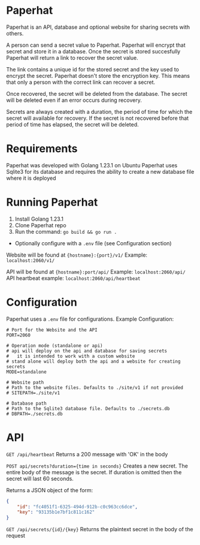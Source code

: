 # Paperhat
Paperhat is an API, database and optional website for sharing secrets with others.

A person can send a secret value to Paperhat.
Paperhat will encrypt that secret and store it in a database.
Once the secret is stored succesfully Paperhat will return a link to recover the secret value.

The link contains a unique id for the stored secret and the key used to encrypt the secret.
Paperhat doesn't store the encryption key.
This means that only a person with the correct link can recover a secret.

Once recovered, the secret will be deleted from the database.
The secret will be deleted even if an error occurs during recovery.

Secrets are always created with a duration, the period of time for which the secret will available for recovery.
If the secret is not recovered before that period of time has elapsed, the secret will be deleted.

# Requirements
Paperhat was developed with Golang 1.23.1 on Ubuntu
Paperhat uses Sqlite3 for its database and requires the ability to create a new database file where it is deployed

# Running Paperhat
1. Install Golang 1.23.1
2. Clone Paperhat repo
3. Run the command: `go build && go run .`
  - Optionally configure with a `.env` file (see Configuration section)

Website will be found at `{hostname}:{port}/v1/`
Example: `localhost:2060/v1/`

API will be found at `{hostname}:port/api/`
Example: `localhost:2060/api/`
API heartbeat example: `localhost:2060/api/heartbeat`

# Configuration
Paperhat uses a `.env` file for configurations.
Example Configuration:
```
# Port for the Website and the API
PORT=2060

# Operation mode (standalone or api)
# api will deploy on the api and database for saving secrets
#   it is intended to work with a custom website
# stand alone will deploy both the api and a website for creating secrets 
MODE=standalone

# Website path
# Path to the website files. Defaults to ./site/v1 if not provided
# SITEPATH=./site/v1

# Database path
# Path to the Sqlite3 database file. Defaults to ./secrets.db
# DBPATH=./secrets.db
```

# API
`GET /api/heartbeat`
Returns a 200 message with 'OK' in the body


`POST api/secrets?duration={time in seconds}`
Creates a new secret.
The entire body of the message is the secret.
If duration is omitted then the secret will last 60 seconds.

Returns a JSON object of the form: 
```json
{
    "id": "fc4051f1-6325-494d-912b-c0c963cc6dce",
    "key": "93135b1e7bf1c811c162"
}
```

`GET /api/secrets/{id}/{key}`
Returns the plaintext secret in the body of the request
